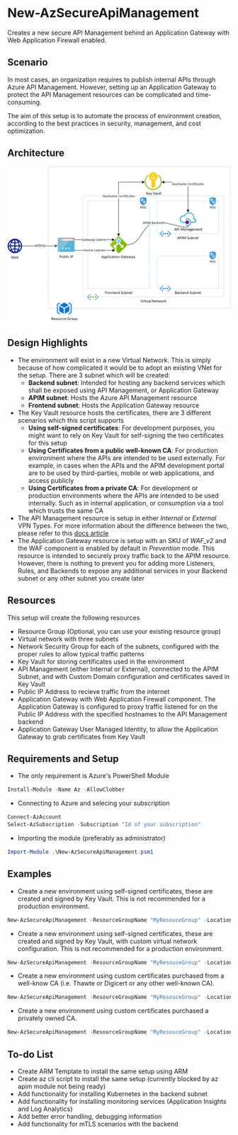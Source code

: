 # New-AzSecureApiManagement

Creates a new secure API Management behind an Application Gateway with Web Application Firewall enabled.

## Scenario

In most cases, an organization requires to publish internal APIs through Azure API Management. However, setting up an Application Gateway to protect the API Management resources can be complicated and time-consuming.

The aim of this setup is to automate the process of environment creation, according to the best practices in security, management, and cost optimization.

## Architecture

![Basic Architecture](/Images/SecureMicroservices.png)

## Design Highlights

* The environment will exist in a new Virtual Network. This is simply because of how complicated it would be to adopt an existing VNet for the setup. There are 3 subnet which will be created:
  * **Backend subnet**: Intended for hosting any backend services which shall be exposed using API Management, or Application Gateway
  * **APIM subnet**: Hosts the Azure API Management resource
  * **Frontend subnet**: Hosts the Application Gateway resource
* The Key Vault resource hosts the certificates, there are 3 different scenarios which this script supports
  * **Using self-signed certificates**: For development purposes, you might want to rely on Key Vault for self-signing the two certificates for this setup
  * **Using Certificates from a public well-known CA**: For production environment where the APIs are intended to be used externally. For example, in cases when the APIs and the APIM development portal are to be used by third-parties, mobile or web applications, and access publicly
  * **Using Certificates from a private CA**: For development or production environments where the APIs are intended to be used internally. Such as in internal application, or consumption via a tool which trusts the same CA
* The API Management resource is setup in either *Internal* or *External* VPN Types. For more information about the difference between the two, please refer to this [docs article](https://docs.microsoft.com/en-us/azure/api-management/api-management-using-with-internal-vnet)
* The Application Gateway resource is setup with an SKU of *WAF_v2* and the WAF component is enabled by default in *Prevention* mode. This resource is intended to securely proxy traffic back to the APIM resource. However, there is nothing to prevent you for adding more Listeners, Rules, and Backends to expose any additional services in your Backend subnet or any other subnet you create later

## Resources

This setup will create the following resources

* Resource Group (Optional, you can use your existing resource group)
* Virtual network with three subnets
* Network Security Group for each of the subnets, configured with the proper rules to allow typical traffic patterns
* Key Vault for storing certificates used in the environment
* API Management (either Internal or External), connected to the APIM Subnet, and with Custom Domain configuration and certificates saved in Key Vault
* Public IP Address to recieve traffic from the internet
* Application Gateway with Web Application Firewall component. The Application Gateway is configured to proxy traffic listened for on the Public IP Address with the specified hostnames to the API Management backend
* Application Gateway User Managed Identity, to allow the Application Gateway to grab certificates from Key Vault

## Requirements and Setup

* The only requirement is Azure's PowerShell Module

```powershell
Install-Module -Name Az -AllowClobber
```

* Connecting to Azure and selecing your subscription

```powershell
Connect-AzAccount
Select-AzSubscription -Subscription "Id of your subscription"
```

* Importing the module (preferably as administrator)

```powershell
Import-Module .\New-AzSecureApiManagement.psm1
```

## Examples

* Create a new environment using self-signed certificates, these are created and signed by Key Vault. This is not recommended for a production environment.

```powershell
New-AzSecureApiManagement -ResourceGroupName "MyResouceGroup" -Location "WestEurope" -EnvironmentName "MyNewEnvironment" -ApimOrganizationName "MyOrganization" -ApimOrganizationEmail "myorg@email.com" -ApimSku "Developer" -ApimVpnType "Internal" -UseSelfSignedCertificates -ApimGatewayHostname "api.contoso.net" -ApimPortalHostname "portal.contoso.net" -IsWellKnownCA
```

* Create a new environment using self-signed certificates, these are created and signed by Key Vault, with custom virtual network configuration. This is not recommended for a production environment.

```powershell
New-AzSecureApiManagement -ResourceGroupName "MyResouceGroup" -Location "WestEurope" -EnvironmentName "MyNewEnvironment" -VirtualNetworkCidr "10.0.1.0/23" -BackendSubnetCidr "10.0.1.0/24" -FrontendSubnetCidr "10.0.2.0/26" -ApimSubnetCidr "10.0.2.64/26" -ApimOrganizationName "MyOrganization" -ApimOrganizationEmail "myorg@email.com" -ApimSku "Developer" -ApimVpnType "Internal" -UseSelfSignedCertificates -ApimGatewayHostname "api.contoso.net" -ApimPortalHostname "portal.contoso.net" -IsWellKnownCA
```

* Create a new environment using custom certificates purchased from a well-know CA (i.e. Thawte or Digicert or any other well-known CA).

```powershell
New-AzSecureApiManagement -ResourceGroupName "MyResouceGroup" -Location "WestEurope" -EnvironmentName "MyNewEnvironment" -VirtualNetworkCidr "10.0.1.0/23" -BackendSubnetCidr "10.0.1.0/24" -FrontendSubnetCidr "10.0.2.0/26" -ApimSubnetCidr "10.0.2.64/26" -ApimOrganizationName "MyOrganization" -ApimOrganizationEmail "myorg@email.com" -ApimSku "Developer" -ApimVpnType "External" -ApimGatewayHostname "api.contoso.net" -ApimPortalHostname "portal.contoso.net" -IsWellKnownCA -GatewayCertificate "gatewaycertificate.pfx" -GatewayCertificatePassword (ConvertTo-SecureString -AsPlainText -String "certpassword") -PortalCertificate "portalcertificate.pfx" -PortalCertificatePassword (ConvertTo-SecureString -AsPlainText -String "certpassword")
```

* Create a new environment using custom certificates purchased a privately owned CA.

```powershell
New-AzSecureApiManagement -ResourceGroupName "MyResouceGroup" -Location "WestEurope" -EnvironmentName "MyNewEnvironment" -VirtualNetworkCidr "10.0.1.0/23" -BackendSubnetCidr "10.0.1.0/24" -FrontendSubnetCidr "10.0.2.0/26" -ApimSubnetCidr "10.0.2.64/26" -ApimOrganizationName "MyOrganization" -ApimOrganizationEmail "myorg@email.com" -ApimSku "Developer" -ApimVpnType "Internal" -ApimGatewayHostname "api.contoso.net" -ApimPortalHostname "portal.contoso.net" -CACertificate "cacert.cer" -GatewayCertificate "gatewaycertificate.pfx" -GatewayCertificatePassword (ConvertTo-SecureString -AsPlainText -String "certpassword") -PortalCertificate "portalcertificate.pfx" -PortalCertificatePassword (ConvertTo-SecureString -AsPlainText -String "certpassword")
```

## To-do List

* Create ARM Template to install the same setup using ARM
* Create az cli script to install the same setup (currently blocked by az apim module not being ready)
* Add functionality for installing Kubernetes in the backend subnet
* Add functionality for installing monitoring services (Application Insights and Log Analytics)
* Add better error handling, debugging information
* Add functionality for mTLS scenarios with the backend
